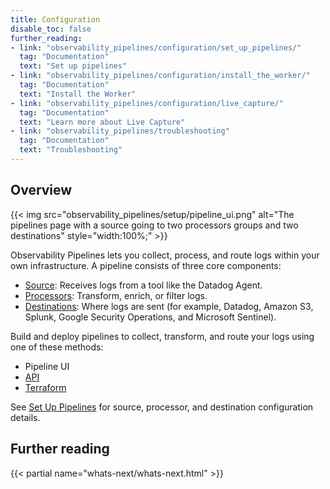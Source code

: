 ```yaml
---
title: Configuration
disable_toc: false
further_reading:
- link: "observability_pipelines/configuration/set_up_pipelines/"
  tag: "Documentation"
  text: "Set up pipelines"
- link: "observability_pipelines/configuration/install_the_worker/"
  tag: "Documentation"
  text: "Install the Worker"
- link: "observability_pipelines/configuration/live_capture/"
  tag: "Documentation"
  text: "Learn more about Live Capture"
- link: "observability_pipelines/troubleshooting"
  tag: "Documentation"
  text: "Troubleshooting"
---
```


## Overview

{{< img src="observability_pipelines/setup/pipeline_ui.png" alt="The pipelines page with a source going to two processors groups and two destinations" style="width:100%;" >}}

Observability Pipelines lets you collect, process, and route logs within your own infrastructure. A pipeline consists of three core components:

- [Source][1]: Receives logs from a tool like the Datadog Agent.
- [Processors][2]: Transform, enrich, or filter logs.
- [Destinations][3]: Where logs are sent (for example, Datadog, Amazon S3, Splunk, Google Security Operations, and Microsoft Sentinel).

Build and deploy pipelines to collect, transform, and route your logs using one of these methods:

 - Pipeline UI
 - [API][4]
 - [Terraform][5]

 See [Set Up Pipelines][6] for source, processor, and destination configuration details.

 ## Further reading

 {{< partial name="whats-next/whats-next.html" >}}

[1]: /observability_pipelines/sources/
[2]: /observability_pipelines/processors/
[3]: /observability_pipelines/destinations/
[4]: /api/latest/observability-pipelines/#create-a-new-pipeline
[5]: https://registry.terraform.io/providers/DataDog/datadog/latest/docs
[6]: /observability_pipelines/configuration/set_up_pipelines/
